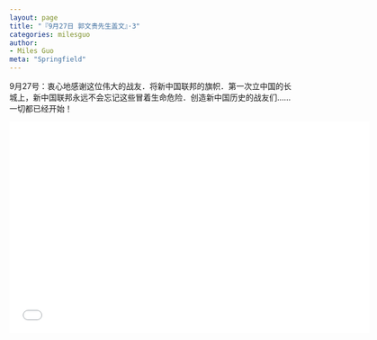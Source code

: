 ```yaml
---
layout: page
title: "『9月27日 郭文贵先生盖文』·3"
categories: milesguo
author:
- Miles Guo
meta: "Springfield"
---
```


9月27号：衷心地感谢这位伟大的战友．将新中国联邦的旗帜．第一次立中国的长城上，新中国联邦永远不会忘记这些冒着生命危险．创造新中国历史的战友们……一切都已经开始！ 

<center>
<iframe width="640" height="375" src="../../../../video/milesguo/2020_09_27_Miles_Guo_Getter_3.mp4" frameborder="0" allow="accelerometer; autoplay; encrypted-media; gyroscope; picture-in-picture" allowfullscreen></iframe>
</center>
